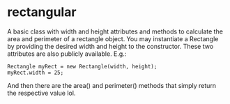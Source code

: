 # rectangular

A basic class with width and height attributes and methods to calculate the area and perimeter of a rectangle object.
You may instantiate a Rectangle by providing the desired width and height to the constructor. These two attributes are also publicly available. E.g.:

```
Rectangle myRect = new Rectangle(width, height);
myRect.width = 25;
```

And then there are the area() and perimeter() methods that simply return the respective value lol.
